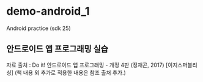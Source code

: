 # demo-android_1
Android practice (sdk 25)

<h2>안드로이드 앱 프로그래밍 실습</h2>
자료 출처 : Do it! 안드로이드 앱 프로그래밍 - 개정 4판 (정재곤, 2017) [이지스퍼블리싱]
(책 내용 외 추가로 적용한 내용은 참조 출처 추가.)

